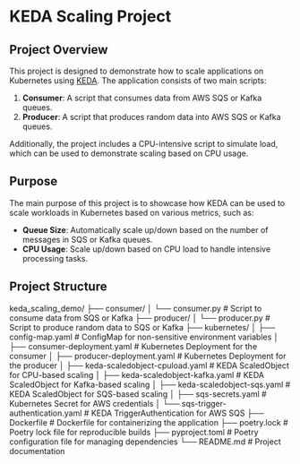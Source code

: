 # KEDA Scaling Project

## Project Overview

This project is designed to demonstrate how to scale applications on Kubernetes using [KEDA](https://keda.sh/). The application consists of two main scripts:

1. **Consumer**: A script that consumes data from AWS SQS or Kafka queues.
2. **Producer**: A script that produces random data into AWS SQS or Kafka queues.

Additionally, the project includes a CPU-intensive script to simulate load, which can be used to demonstrate scaling based on CPU usage.

## Purpose

The main purpose of this project is to showcase how KEDA can be used to scale workloads in Kubernetes based on various metrics, such as:

- **Queue Size**: Automatically scale up/down based on the number of messages in SQS or Kafka queues.
- **CPU Usage**: Scale up/down based on CPU load to handle intensive processing tasks.

## Project Structure
keda_scaling_demo/
├── consumer/
│   └── consumer.py                       # Script to consume data from SQS or Kafka
├── producer/
│   └── producer.py                       # Script to produce random data to SQS or Kafka
├── kubernetes/
│   ├── config-map.yaml                   # ConfigMap for non-sensitive environment variables
│   ├── consumer-deployment.yaml          # Kubernetes Deployment for the consumer
│   ├── producer-deployment.yaml          # Kubernetes Deployment for the producer
│   ├── keda-scaledobject-cpuload.yaml    # KEDA ScaledObject for CPU-based scaling
│   ├── keda-scaledobject-kafka.yaml      # KEDA ScaledObject for Kafka-based scaling
│   ├── keda-scaledobject-sqs.yaml        # KEDA ScaledObject for SQS-based scaling
│   ├── sqs-secrets.yaml                  # Kubernetes Secret for AWS credentials
│   └── sqs-trigger-authentication.yaml   # KEDA TriggerAuthentication for AWS SQS
├── Dockerfile                            # Dockerfile for containerizing the application
├── poetry.lock                           # Poetry lock file for reproducible builds
├── pyproject.toml                        # Poetry configuration file for managing dependencies
└── README.md                             # Project documentation




